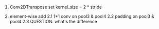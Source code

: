 1. Conv2DTranspose
    set kernel_size = 2 \* stride


2. element-wise add
    2.1 1\*1 conv on pool3 & pool4
    2.2 padding on pool3 & pool4
    2.3 QUESTION: what's the difference
